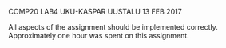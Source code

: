 COMP20 LAB4
UKU-KASPAR UUSTALU
13 FEB 2017

All aspects of the assignment should be implemented correctly.
Approximately one hour was spent on this assignment.